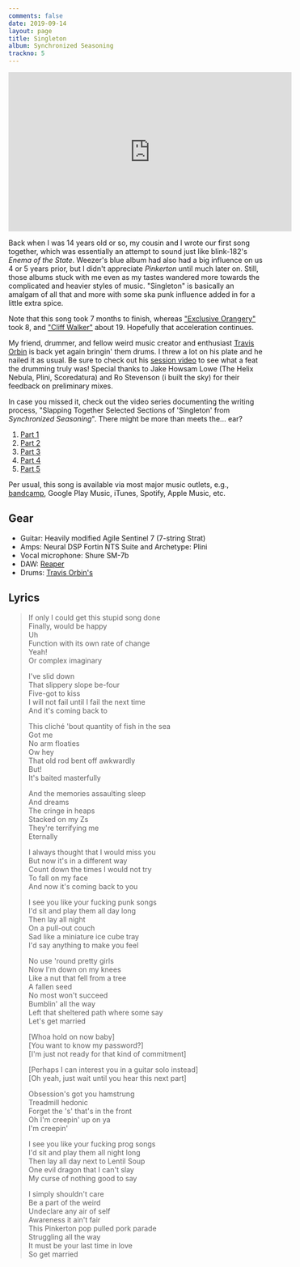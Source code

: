 ```yaml
---
comments: false
date: 2019-09-14
layout: page
title: Singleton
album: Synchronized Seasoning
trackno: 5
---
```


<iframe width="560" height="315" src="https://www.youtube.com/embed/NIpiLIY1mV0" frameborder="0" allow="accelerometer; autoplay; encrypted-media; gyroscope; picture-in-picture" allowfullscreen></iframe>

Back when I was 14 years old or so, my cousin and I wrote our first song
together, which was essentially an attempt to sound just like
blink-182's _Enema of the State_. Weezer's blue album had also had a big
influence on us 4 or 5 years prior, but I didn't appreciate _Pinkerton_ until
much later on. Still, those albums stuck with me even as my tastes wandered
more towards the complicated and heavier styles of music.
"Singleton" is basically an amalgam of all that and more with some ska punk
influence added in for a little extra spice.

Note that this song took 7 months to finish, whereas
["Exclusive Orangery"](exclusive-orangery) took 8,
and ["Cliff Walker"](cliff-walker) about 19. Hopefully that acceleration
continues.

My friend, drummer, and fellow weird music creator and enthusiast
[Travis Orbin](http//travisorbin.com) is back yet again bringin' them drums.
I threw a lot on his plate and he nailed it as usual. Be sure to
check out his [session video](https://www.youtube.com/watch?v=sLAWeyMi0zM)
to see what a feat the drumming truly was!
Special thanks to Jake Howsam Lowe (The Helix Nebula, Plini, Scoredatura)
and Ro Stevenson (i built the sky) for their feedback on preliminary mixes.

In case you missed it, check out the video series documenting the
writing process,
"Slapping Together Selected Sections of 'Singleton' from
_Synchronized Seasoning_". There might be more than meets the... ear?

1. [Part 1](https://youtu.be/4wozPEzYl10)
2. [Part 2](https://youtu.be/-KxKjRGBvKI)
3. [Part 3](https://youtu.be/O6VBU3rOWos)
4. [Part 4](https://youtu.be/7o9lejENc8Q)
5. [Part 5](https://youtu.be/zYDBcfO52JA)

Per usual, this song is available via most major music outlets,
e.g., [bandcamp](https://petepeterson.bandcamp.com/track/singleton),
Google Play Music, iTunes, Spotify, Apple Music, etc.


## Gear

* Guitar: Heavily modified Agile Sentinel 7 (7-string Strat)
* Amps: Neural DSP Fortin NTS Suite and Archetype: Plini
* Vocal microphone: Shure SM-7b
* DAW: [Reaper](https://www.reaper.fm/)
* Drums: [Travis Orbin's](http://travisorbin.com/equipment.htm)


## Lyrics

>If only I could get this stupid song done<br>
>Finally, would be happy<br>
>Uh<br>
>Function with its own rate of change<br>
>Yeah!<br>
>Or complex imaginary
>
>I've slid down<br>
>That slippery slope be-four<br>
>Five-got to kiss<br>
>I will not fail until I fail the next time<br>
>And it's coming back to
>
>This cliché 'bout quantity of fish in the sea<br>
>Got me<br>
>No arm floaties<br>
>Ow hey<br>
>That old rod bent off awkwardly<br>
>But!<br>
>It's baited masterfully<br>
>
>And the memories assaulting sleep<br>
>And dreams<br>
>The cringe in heaps<br>
>Stacked on my Zs<br>
>They're terrifying me<br>
>Eternally<br>
>
>I always thought that I would miss you<br>
>But now it's in a different way<br>
>Count down the times I would not try<br>
>To fall on my face<br>
>And now it's coming back to you<br>
>
>I see you like your fucking punk songs<br>
>I'd sit and play them all day long<br>
>Then lay all night<br>
>On a pull-out couch<br>
>Sad like a miniature ice cube tray<br>
>I'd say anything to make you feel<br>
>
>No use 'round pretty girls<br>
>Now I'm down on my knees<br>
>Like a nut that fell from a tree<br>
>A fallen seed<br>
>No most won't succeed<br>
>Bumblin' all the way<br>
>Left that sheltered path where some say<br>
>Let's get married<br>
>
>[Whoa hold on now baby]<br>
>[You want to know my password?]<br>
>[I'm just not ready for that kind of commitment]<br>
>
>[Perhaps I can interest you in a guitar solo instead]<br>
>[Oh yeah, just wait until you hear this next part]<br>
>
>Obsession's got you hamstrung<br>
>Treadmill hedonic<br>
>Forget the 's' that's in the front<br>
>Oh I'm creepin' up on ya<br>
>I'm creepin'<br>
>
>I see you like your fucking prog songs<br>
>I'd sit and play them all night long<br>
>Then lay all day next to Lentil Soup<br>
>One evil dragon that I can't slay<br>
>My curse of nothing good to say<br>
>
>I simply shouldn't care<br>
>Be a part of the weird<br>
>Undeclare any air of self<br>
>Awareness it ain't fair<br>
>This Pinkerton pop pulled pork parade<br>
>Struggling all the way<br>
>It must be your last time in love<br>
>So get married
